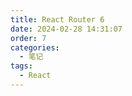 ```yaml
---
title: React Router 6
date: 2024-02-28 14:31:07
order: 7
categories:
  - 笔记
tags:
  - React
---
```

